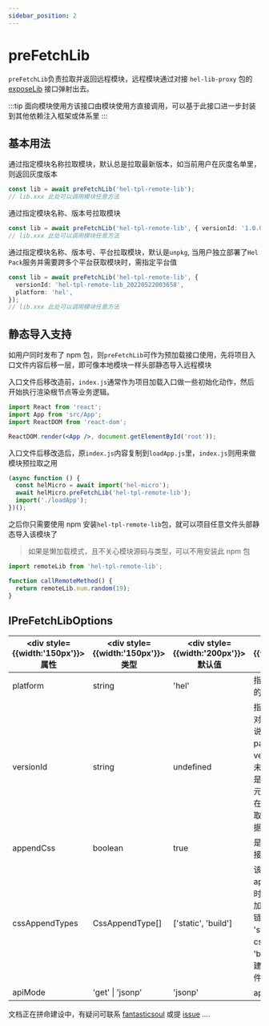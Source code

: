 ```yaml
---
sidebar_position: 2
---
```


# preFetchLib

`preFetchLib`负责拉取并返回远程模块，远程模块通过对接 `hel-lib-proxy` 包的 [exposeLib](https://www.to-be-added.com/coming-soon) 接口弹射出去。

:::tip 面向模块使用方该接口由模块使用方直接调用，可以基于此接口进一步封装到其他依赖注入框架或体系里 :::

## 基本用法

通过指定模块名称拉取模块，默认总是拉取最新版本，如当前用户在灰度名单里，则返回灰度版本

```ts
const lib = await preFetchLib('hel-tpl-remote-lib');
// lib.xxx 此处可以调用模块任意方法
```

通过指定模块名称、版本号拉取模块

```ts
const lib = await preFetchLib('hel-tpl-remote-lib', { versionId: '1.0.0' });
// lib.xxx 此处可以调用模块任意方法
```

通过指定模块名称、版本号、平台拉取模块，默认是`unpkg`, 当用户独立部署了`Hel Pack`服务并需要跨多个平台获取模块时，需指定平台值

```ts
const lib = await preFetchLib('hel-tpl-remote-lib', {
  versionId: 'hel-tpl-remote-lib_20220522003658',
  platform: 'hel',
});
// lib.xxx 此处可以调用模块任意方法
```

## 静态导入支持

如用户同时发布了 npm 包，则`preFetchLib`可作为预加载接口使用，先将项目入口文件内容后移一层，即可像本地模块一样头部静态导入远程模块

入口文件后移改造前，`index.js`通常作为项目加载入口做一些初始化动作，然后开始执行渲染根节点等业务逻辑。

```jsx title="src/index.js"
import React from 'react';
import App from 'src/App';
import ReactDOM from 'react-dom';

ReactDOM.render(<App />, document.getElementById('root'));
```

入口文件后移改造后，原`index.js`内容复制到`loadApp.js`里，`index.js`则用来做模块预拉取之用

```jsx title="src/index.js"
(async function () {
  const helMicro = await import('hel-micro');
  await helMicro.preFetchLib('hel-tpl-remote-lib');
  import('./loadApp');
})();
```

之后你只需要使用 npm 安装`hel-tpl-remote-lib`包，就可以项目任意文件头部静态导入该模块了

> 如果是懒加载模式，且不关心模块源码与类型，可以不用安装此 npm 包

```jsx title="src/whatever.js"
import remoteLib from 'hel-tpl-remote-lib';

function callRemoteMethod() {
  return remoteLib.num.random(19);
}
```

## IPreFetchLibOptions

| <div style={{width:'150px'}}>属性</div> | <div style={{width:'150px'}}>类型</div> | <div style={{width:'200px'}}>默认值</div> | <div style={{width:'355px'}}>描述</div> |
| --- | --- | --- | --- |
| platform | string | 'hel' | 指定获取模块元数据的平台 |
| versionId | string | undefined | 指定拉取的版本号, 对于 unpkg 服务来说，版本号级 package.json 里的 version 值<br />未指定版本的话，总是拉取最新版本模块元数据，如当前用户在灰度名单里，则拉取灰度版本模块元数据 |
| appendCss | boolean | true | 是否追加模块样式链接到 html 文档里 |
| cssAppendTypes | CssAppendType[] | ['static', 'build'] | 该配置项在 appendCss 为 true 时有效，表示按要附加哪几种类型的 css 链接到 html 文档上<br />'static' 表示静态 css 链接文件<br/>'build' 表示每次构建新生成的 css 文件 |
| apiMode | 'get' \| 'jsonp' | 'jsonp' | api 请求方式 |

文档正在拼命建设中，有疑问可联系 [fantasticsoul](https://github.com/fantasticsoul) 或提 [issue](https://github.com/tnfe/hel/issues) ....
